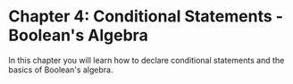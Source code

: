 # Chapter 4: Conditional Statements - Boolean's Algebra

In this chapter you will learn how to declare conditional statements and the basics of Boolean's algebra.